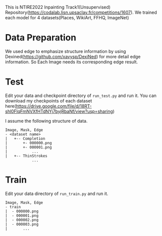 This is NTIRE2022 Inpainting Track1(Unsupervised) Repository(https://codalab.lisn.upsaclay.fr/competitions/1607).
We trained each model for 4 datasets(Places, WikiArt, FFHQ, ImageNet)




# Data Preparation

We used edge to emphasize structure information by using Dexined(https://github.com/xavysp/DexiNed) for more detail edge information. So Each Image needs its corresponding edge result.



# Test

Edit your data and checkpoint directory of `run_test.py` and run it. You can download my checkpoints of each dataset here(https://drive.google.com/file/d/18RT-shl0FIqFmNVXfHTdNYj7byjRbaNf/view?usp=sharing)

I assume the following structure of data.
```
Image, Mask, Edge
- <dataset name>
|   +-- Completion
|		+- 000000.png
|		+- 000001.png
|			...
|   +-- ThinStrokes
			...
```
# Train

Edit your data directory of `run_train.py` and run it. 


```
Image, Mask, Edge
- train
|  - 000000.png
|  - 000001.png
|  - 000002.png
|  - 000003.png
|		...

